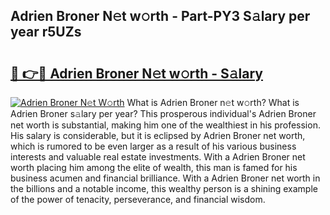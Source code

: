 ## Adrien Broner N𝚎t w𝚘rth - Part-PY3 S𝚊lary per year r5UZs

# <h2><a href="http://gc0tld.nevu.top/?p=Adrien+Broner">🔗 👉🔴 Adrien Broner N𝚎t w𝚘rth - S𝚊lary</a></h2>

[![Adrien Broner N𝚎t W𝚘rth](https://i.imgur.com/Oavwk0R.jpeg)](http://gc0tld.nevu.top/?p=Adrien+Broner)
What is Adrien Broner n𝚎t w𝚘rth? What is Adrien Broner s𝚊lary per year?
This prosperous individual's Adrien Broner net worth is substantial, making him one of the wealthiest in his profession. His salary is considerable, but it is eclipsed by Adrien Broner net worth, which is rumored to be even larger as a result of his various business interests and valuable real estate investments. With a Adrien Broner net worth placing him among the elite of wealth, this man is famed for his business acumen and financial brilliance. With a Adrien Broner net worth in the billions and a notable income, this wealthy person is a shining example of the power of tenacity, perseverance, and financial wisdom.
